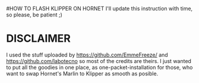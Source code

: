 #HOW TO FLASH KLIPPER ON HORNET
I'll update this instruction with time, so please, be patient ;)

# DISCLAIMER
I used the stuff uploaded by https://github.com/EmmeFreeze/ and https://github.com/labotecno so most of the credits are theirs.
I just wanted to put all the goodies in one place, as one-packet-installation for those, who want to swap Hornet's Marlin to Klipper as smooth as posible.